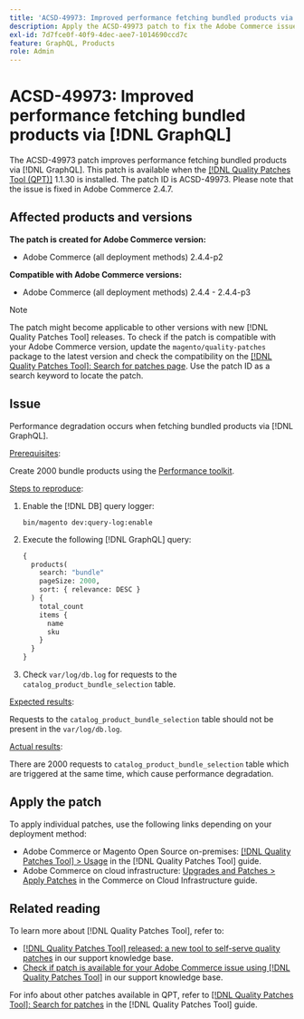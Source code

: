 ```yaml
---
title: 'ACSD-49973: Improved performance fetching bundled products via [!DNL GraphQL]'
description: Apply the ACSD-49973 patch to fix the Adobe Commerce issue where performance degradation occurs when fetching bundled products via [!DNL GraphQL].
exl-id: 7d7fce0f-40f9-4dec-aee7-1014690ccd7c
feature: GraphQL, Products
role: Admin
---
```

# ACSD-49973: Improved performance fetching bundled products via [!DNL GraphQL]

The ACSD-49973 patch improves performance fetching bundled products via [!DNL GraphQL]. This patch is available when the [[!DNL Quality Patches Tool (QPT)]](https://experienceleague.adobe.com/en/docs/commerce-knowledge-base/kb/announcements/commerce-announcements/magento-quality-patches-released-new-tool-to-self-serve-quality-patches) 1.1.30 is installed. The patch ID is ACSD-49973. Please note that the issue is fixed in Adobe Commerce 2.4.7.

## Affected products and versions

**The patch is created for Adobe Commerce version:**

* Adobe Commerce (all deployment methods) 2.4.4-p2

**Compatible with Adobe Commerce versions:**

* Adobe Commerce (all deployment methods) 2.4.4 - 2.4.4-p3

>[!NOTE]
>
>The patch might become applicable to other versions with new [!DNL Quality Patches Tool] releases. To check if the patch is compatible with your Adobe Commerce version, update the `magento/quality-patches` package to the latest version and check the compatibility on the [[!DNL Quality Patches Tool]: Search for patches page](https://experienceleague.adobe.com/tools/commerce-quality-patches/index.html). Use the patch ID as a search keyword to locate the patch.

## Issue

Performance degradation occurs when fetching bundled products via [!DNL GraphQL].

<u>Prerequisites</u>:

Create 2000 bundle products using the [Performance toolkit](https://experienceleague.adobe.com/docs/commerce-operations/configuration-guide/cli/generate-data.html).

<u>Steps to reproduce</u>:

1. Enable the [!DNL DB] query logger:

    ```
    bin/magento dev:query-log:enable
    ```
    
1. Execute the following [!DNL GraphQL] query:

    ```GraphQL
    {
      products(
        search: "bundle"
        pageSize: 2000,
        sort: { relevance: DESC }
      ) {
        total_count
        items {
          name
          sku
        }
      }
    }
    ```
    
1. Check `var/log/db.log` for requests to the `catalog_product_bundle_selection` table.

<u>Expected results</u>:

Requests to the `catalog_product_bundle_selection` table should not be present in the `var/log/db.log`.

<u>Actual results</u>:

There are 2000 requests to `catalog_product_bundle_selection` table which are triggered at the same time, which cause performance degradation.

## Apply the patch

To apply individual patches, use the following links depending on your deployment method:

* Adobe Commerce or Magento Open Source on-premises: [[!DNL Quality Patches Tool] > Usage](https://experienceleague.adobe.com/docs/commerce-operations/tools/quality-patches-tool/usage.html) in the [!DNL Quality Patches Tool] guide.
* Adobe Commerce on cloud infrastructure: [Upgrades and Patches > Apply Patches](https://experienceleague.adobe.com/docs/commerce-cloud-service/user-guide/develop/upgrade/apply-patches.html) in the Commerce on Cloud Infrastructure guide.

## Related reading

To learn more about [!DNL Quality Patches Tool], refer to:

* [[!DNL Quality Patches Tool] released: a new tool to self-serve quality patches](https://experienceleague.adobe.com/en/docs/commerce-knowledge-base/kb/announcements/commerce-announcements/magento-quality-patches-released-new-tool-to-self-serve-quality-patches) in our support knowledge base.
* [Check if patch is available for your Adobe Commerce issue using [!DNL Quality Patches Tool]](/help/tools/quality-patches-tool/patches-available-in-qpt/check-patch-for-magento-issue-with-magento-quality-patches.md) in our support knowledge base.

For info about other patches available in QPT, refer to [[!DNL Quality Patches Tool]: Search for patches](https://experienceleague.adobe.com/tools/commerce-quality-patches/index.html) in the [!DNL Quality Patches Tool] guide.
